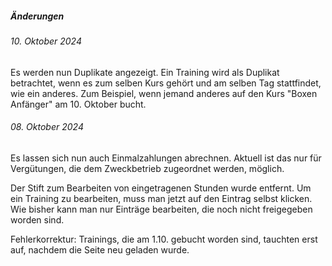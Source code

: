 ##### Änderungen

###### 10. Oktober 2024

Es werden nun Duplikate angezeigt. Ein Training wird als Duplikat betrachtet, wenn es zum selben Kurs gehört und am
selben Tag stattfindet, wie ein anderes. Zum Beispiel, wenn jemand anderes auf den Kurs "Boxen Anfänger" am 10. Oktober
bucht.

###### 08. Oktober 2024

Es lassen sich nun auch Einmalzahlungen abrechnen.
Aktuell ist das nur für Vergütungen, die dem Zweckbetrieb zugeordnet werden, möglich.

Der Stift zum Bearbeiten von eingetragenen Stunden wurde entfernt.
Um ein Training zu bearbeiten, muss man jetzt auf den Eintrag selbst klicken.
Wie bisher kann man nur Einträge bearbeiten, die noch nicht freigegeben worden sind.

Fehlerkorrektur: Trainings, die am 1.10. gebucht worden sind, tauchten erst auf, nachdem die Seite neu geladen wurde.
